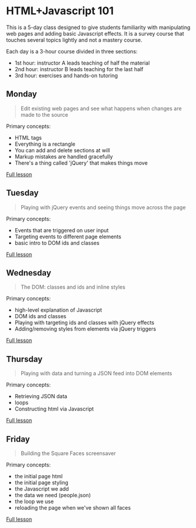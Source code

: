 # HTML+Javascript 101

This is a 5-day class designed to give students familiarity with
manipulating web pages and adding basic Javascript effects. It is a
survey course that touches several topics lightly and not a mastery
course.

Each day is a 3-hour course divided in three sections:

* 1st hour: instructor A leads teaching of half the material
* 2nd hour: instructor B leads teaching for the last half
* 3rd hour: exercises and hands-on tutoring


## Monday

> Edit existing web pages and see what happens when changes are made to
the source

Primary concepts:

* HTML tags
* Everything is a rectangle
* You can add and delete sections at will
* Markup mistakes are handled gracefully
* There's a thing called 'jQuery' that makes things move

<a href="monday.html">Full lesson</a>

## Tuesday

> Playing with jQuery events and seeing things move across the page

Primary concepts:

* Events that are triggered on user input
* Targeting events to different page elements
* basic intro to DOM ids and classes

<a href="tuesday.html">Full lesson</a>


## Wednesday

> The DOM: classes and ids and inline styles

Primary concepts:

* high-level explanation of Javascript
* DOM ids and classes
* Playing with targeting ids and classes with jQuery effects
* Adding/removing styles from elements via jQuery triggers

<a href="wednesday.html">Full lesson</a>

## Thursday

> Playing with data and turning a JSON feed into DOM elements

Primary concepts:

* Retrieving JSON data
* loops
* Constructing html via Javascript

<a href="thursday.html">Full lesson</a>

## Friday

> Building the Square Faces screensaver

Primary concepts:

* the initial page html
* the initial page styling
* the Javascript we add
* the data we need (people.json)
* the loop we use
* reloading the page when we've shown all faces

<a href="friday.html">Full lesson</a>
